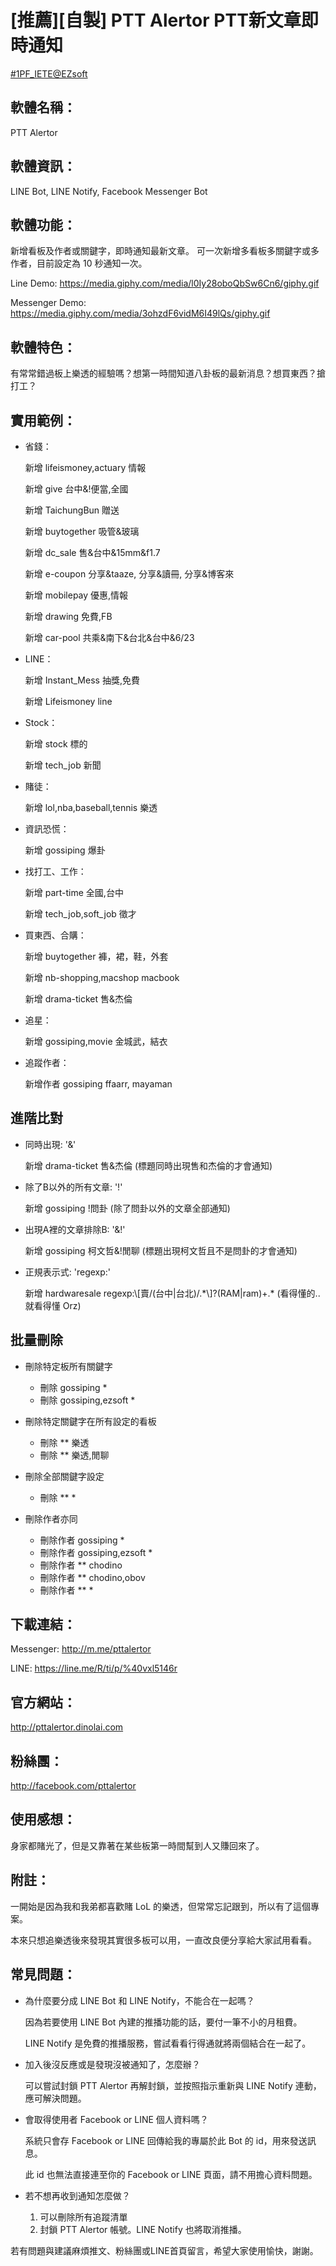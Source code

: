 # \[推薦\][自製] PTT Alertor PTT新文章即時通知

[#1PF_IETE@EZsoft](!https://www.ptt.cc/bbs/EZsoft/M.1497363598.A.74E.html)

## 軟體名稱：

PTT Alertor

## 軟體資訊：

LINE Bot, LINE Notify, Facebook Messenger Bot

## 軟體功能：

新增看板及作者或關鍵字，即時通知最新文章。
可一次新增多看板多關鍵字或多作者，目前設定為 10 秒通知一次。

Line Demo:
https://media.giphy.com/media/l0Iy28oboQbSw6Cn6/giphy.gif

Messenger Demo:
https://media.giphy.com/media/3ohzdF6vidM6I49lQs/giphy.gif

## 軟體特色：

有常常錯過板上樂透的經驗嗎？想第一時間知道八卦板的最新消息？想買東西？搶打工？

## 實用範例：

* 省錢：

  新增 lifeismoney,actuary 情報

  新增 give 台中&!便當,全國

  新增 TaichungBun 贈送

  新增 buytogether 吸管&玻璃

  新增 dc_sale 售&台中&15mm&f1.7

  新增 e-coupon 分享&taaze, 分享&讀冊, 分享&博客來

  新增 mobilepay 優惠,情報

  新增 drawing 免費,FB

  新增 car-pool 共乘&南下&台北&台中&6/23

* LINE：

  新增 Instant_Mess 抽獎,免費

  新增 Lifeismoney line

* Stock：

  新增 stock 標的

  新增 tech_job 新聞

* 賭徒：

  新增 lol,nba,baseball,tennis 樂透

* 資訊恐慌：

  新增 gossiping 爆卦

* 找打工、工作：

  新增 part-time 全國,台中

  新增 tech_job,soft_job 徵才

* 買東西、合購：

  新增 buytogether 褲，裙，鞋，外套

  新增 nb-shopping,macshop macbook

  新增 drama-ticket 售&杰倫

* 追星：

  新增 gossiping,movie 金城武，結衣

* 追蹤作者：

  新增作者 gossiping ffaarr, mayaman

## 進階比對

* 同時出現: '&'

  新增 drama-ticket 售&杰倫
  (標題同時出現售和杰倫的才會通知)

* 除了B以外的所有文章: '!'

  新增 gossiping !問卦
  (除了問卦以外的文章全部通知)

* 出現A裡的文章排除B: '&!'

  新增 gossiping 柯文哲&!閒聊
  (標題出現柯文哲且不是問卦的才會通知)

* 正規表示式: 'regexp:'

  新增 hardwaresale regexp:\\[賣/(台中|台北)/.\*\\]?\(RAM|ram\)+.*
  (看得懂的.. 就看得懂 Orz)

## 批量刪除

* 刪除特定板所有關鍵字
  * 刪除 gossiping *
  * 刪除 gossiping,ezsoft *

* 刪除特定關鍵字在所有設定的看板
  * 刪除 ** 樂透
  * 刪除 ** 樂透,閒聊

* 刪除全部關鍵字設定
  * 刪除 ** *

* 刪除作者亦同
  * 刪除作者 gossiping *
  * 刪除作者 gossiping,ezsoft *
  * 刪除作者 ** chodino
  * 刪除作者 ** chodino,obov
  * 刪除作者 ** *

## 下載連結：

Messenger: http://m.me/pttalertor

LINE: https://line.me/R/ti/p/%40vxl5146r

## 官方網站：

http://pttalertor.dinolai.com

## 粉絲團：

http://facebook.com/pttalertor

## 使用感想：

身家都賭光了，但是又靠著在某些板第一時間幫到人又賺回來了。

## 附註：

一開始是因為我和我弟都喜歡賭 LoL 的樂透，但常常忘記跟到，所以有了這個專案。

本來只想追樂透後來發現其實很多板可以用，一直改良便分享給大家試用看看。

## 常見問題：

* 為什麼要分成 LINE Bot 和 LINE Notify，不能合在一起嗎？

  因為若要使用 LINE Bot 內建的推播功能的話，要付一筆不小的月租費。

  LINE Notify 是免費的推播服務，嘗試看看行得通就將兩個結合在一起了。

* 加入後沒反應或是發現沒被通知了，怎麼辦？

  可以嘗試封鎖 PTT Alertor 再解封鎖，並按照指示重新與 LINE Notify 連動，應可解決問題。

* 會取得使用者 Facebook or LINE 個人資料嗎？

  系統只會存 Facebook or LINE 回傳給我的專屬於此 Bot 的 id，用來發送訊息。

  此 id 也無法直接連至你的 Facebook or LINE 頁面，請不用擔心資料問題。

* 若不想再收到通知怎麼做？
  1. 可以刪除所有追蹤清單
  1. 封鎖 PTT Alertor 帳號。LINE Notify 也將取消推播。

若有問題與建議麻煩推文、粉絲團或LINE首頁留言，希望大家使用愉快，謝謝。